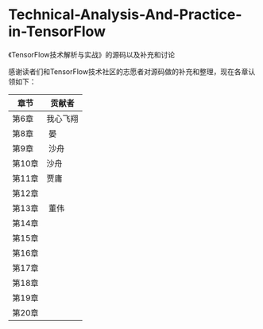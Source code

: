 # Technical-Analysis-And-Practice-in-TensorFlow
《TensorFlow技术解析与实战》的源码以及补充和讨论


感谢读者们和TensorFlow技术社区的志愿者对源码做的补充和整理，现在各章认领如下：

章节 | 贡献者
---- | ---
第6章 | 我心飞翔
第8章 |  晏
第9章 |  沙舟
第10章 |  沙舟
第11章 |  贾庸
第12章 |  
第13章 |  董伟
第14章 |  
第15章 |  
第16章 |  
第17章 |  
第18章 |  
第19章 |  
第20章 |  
